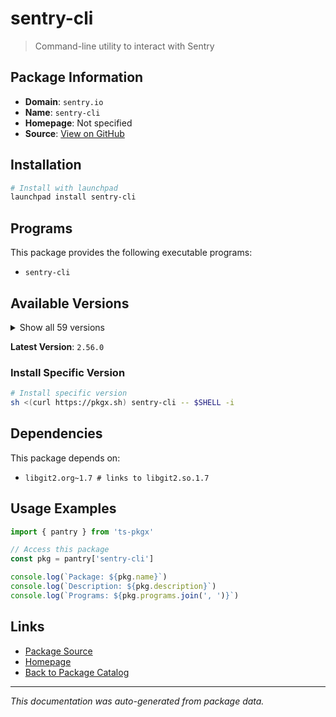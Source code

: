 # sentry-cli

> Command-line utility to interact with Sentry

## Package Information

- **Domain**: `sentry.io`
- **Name**: `sentry-cli`
- **Homepage**: Not specified
- **Source**: [View on GitHub](https://github.com/pkgxdev/pantry/tree/main/projects/sentry.io/package.yml)

## Installation

```bash
# Install with launchpad
launchpad install sentry-cli
```

## Programs

This package provides the following executable programs:

- `sentry-cli`

## Available Versions

<details>
<summary>Show all 59 versions</summary>

- `2.56.0`, `2.55.0`, `2.54.0`, `2.53.0`, `2.52.0`
- `2.51.1`, `2.51.0`, `2.50.2`, `2.50.1`, `2.50.0`
- `2.49.0`, `2.48.0`, `2.47.1`, `2.47.0`, `2.46.0`
- `2.45.0`, `2.44.0`, `2.43.1`, `2.43.0`, `2.42.5`
- `2.42.4`, `2.42.3`, `2.42.2`, `2.42.1`, `2.42.0`
- `2.41.1`, `2.41.0`, `2.40.0`, `2.39.1`, `2.39.0`
- `2.38.2`, `2.38.1`, `2.38.0`, `2.37.0`, `2.36.6`
- `2.36.5`, `2.36.4`, `2.36.3`, `2.36.2`, `2.36.1`
- `2.36.0`, `2.35.0`, `2.34.1`, `2.34.0`, `2.33.1`
- `2.33.0`, `2.32.2`, `2.32.1`, `2.32.0`, `2.31.2`
- `2.31.1`, `2.31.0`, `2.30.5`, `2.30.4`, `2.30.3`
- `2.30.2`, `2.30.1`, `2.30.0`, `2.29.1`

</details>

**Latest Version**: `2.56.0`

### Install Specific Version

```bash
# Install specific version
sh <(curl https://pkgx.sh) sentry-cli -- $SHELL -i
```

## Dependencies

This package depends on:

- `libgit2.org~1.7 # links to libgit2.so.1.7`

## Usage Examples

```typescript
import { pantry } from 'ts-pkgx'

// Access this package
const pkg = pantry['sentry-cli']

console.log(`Package: ${pkg.name}`)
console.log(`Description: ${pkg.description}`)
console.log(`Programs: ${pkg.programs.join(', ')}`)
```

## Links

- [Package Source](https://github.com/pkgxdev/pantry/tree/main/projects/sentry.io/package.yml)
- [Homepage](#)
- [Back to Package Catalog](../../package-catalog.md)

---

*This documentation was auto-generated from package data.*
